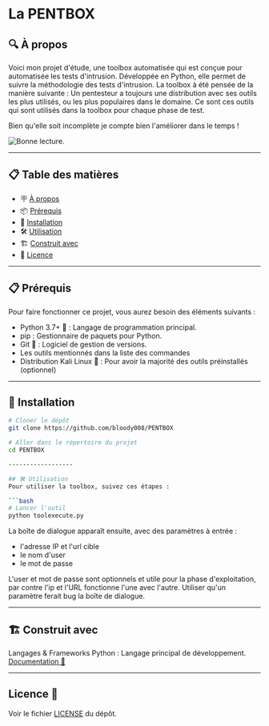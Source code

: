 # La PENTBOX
## 🔍 À propos
Voici mon projet d'étude, une toolbox automatisée qui est conçue pour automatisée les tests d'intrusion. Développée en Python, elle permet de suivre la méthodologie des tests d'intrusion. La toolbox à été pensée de la manière suivante : 
Un pentesteur a toujours une distribution avec ses outils les plus utilisés, ou les plus populaires dans le domaine. Ce sont ces outils qui sont utilisés dans la toolbox pour chaque phase de test.

Bien qu'elle soit incomplète je compte bien l'améliorer dans le temps !

![Bonne lecture.](https://gifdb.com/images/high/happy-jonah-hill-prw5obdo8pxp11p9.gif)

------------------

## 📋 Table des matières

- 🪧 [À propos](#à-propos)
- 📦 [Prérequis](#prérequis)
- 🚀 [Installation](#installation)
- 🛠️ [Utilisation](#utilisation)
- 🏗️ [Construit avec](#construit-avec)
- 📝 [Licence](#licence)

------------------

## 📋 Prérequis
Pour faire fonctionner ce projet, vous aurez besoin des éléments suivants :

- Python 3.7+ 🐍 : Langage de programmation principal.
- pip : Gestionnaire de paquets pour Python.
- Git 🐙 : Logiciel de gestion de versions.
- Les outils mentionnés dans la liste des commandes
- Distribution Kali Linux  🐉 : Pour avoir la majorité des outils préinstallés (optionnel)

------------------

## 🚀 Installation
```bash
# Cloner le dépôt
git clone https://github.com/bloody008/PENTBOX

# Aller dans le répertoire du projet
cd PENTBOX

------------------

## 🛠️ Utilisation
Pour utiliser la toolbox, suivez ces étapes :

```bash
# Lancer l'outil
python toolexecute.py
```
La boîte de dialogue apparaît ensuite, avec des paramètres à entrée :

* l'adresse IP et l'url cible
* le nom d'user
* le mot de passe

L'user et mot de passe sont optionnels et utile pour la phase d'exploitation, par contre l'ip et l'URL fonctionne l'une avec l'autre. Utiliser qu'un paramètre ferait bug la boîte de dialogue.

------------------

## 🏗️ Construit avec
Langages & Frameworks
Python : Langage principal de développement. [Documentation 📃](https://www.python.org/doc/)

------------------

## Licence 📜
Voir le fichier [LICENSE](LICENSE) du dépôt.
